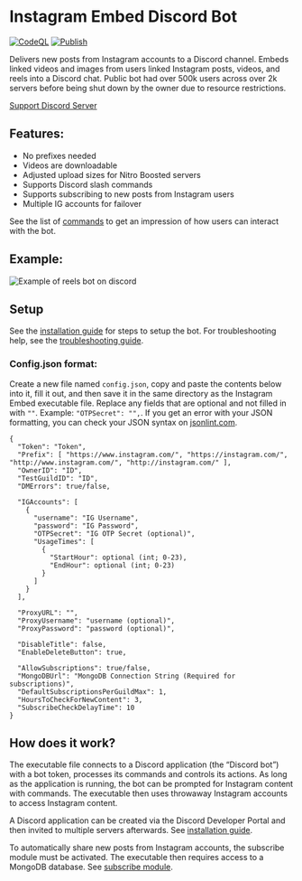 # Instagram Embed Discord Bot
[![CodeQL](https://github.com/bman46/InstagramEmbedDiscordBot/actions/workflows/codeql-analysis.yml/badge.svg)](https://github.com/bman46/InstagramEmbedDiscordBot/actions/workflows/codeql-analysis.yml)
[![Publish](https://github.com/bman46/InstagramEmbedDiscordBot/actions/workflows/AutoRelease.yml/badge.svg)](https://github.com/bman46/InstagramEmbedDiscordBot/actions/workflows/AutoRelease.yml)

Delivers new posts from Instagram accounts to a Discord channel.
Embeds linked videos and images from users linked Instagram posts, videos, and reels into a Discord chat. Public bot had over 500k users across over 2k servers before being shut down by the owner due to resource restrictions.

[Support Discord Server](https://discord.gg/6K3tdsYd6J)

## Features:
- No prefixes needed
- Videos are downloadable
- Adjusted upload sizes for Nitro Boosted servers
- Supports Discord slash commands
- Supports subscribing to new posts from Instagram users
- Multiple IG accounts for failover

See the list of [commands](docs/commands.md) to get an impression of how users can interact with the bot.
## Example: 
![Example of reels bot on discord](/docs/Content/ReadMe/Example.png)

## Setup
See the [installation guide](docs/Install.md) for steps to setup the bot. For troubleshooting help, see the [troubleshooting guide](docs/troubleshooting.md).

### Config.json format:
Create a new file named `config.json`, copy and paste the contents below into it, fill it out, and then save it in the same directory as the Instagram Embed executable file. Replace any fields that are optional and not filled in with `""`. Example: `"OTPSecret": "",`. If you get an error with your JSON formatting, you can check your JSON syntax on [jsonlint.com](https://jsonlint.com/).
```
{
  "Token": "Token",
  "Prefix": [ "https://www.instagram.com/", "https://instagram.com/", "http://www.instagram.com/", "http://instagram.com/" ],
  "OwnerID": "ID",
  "TestGuildID": "ID",
  "DMErrors": true/false,

  "IGAccounts": [
    {
      "username": "IG Username",
      "password": "IG Password",
      "OTPSecret": "IG OTP Secret (optional)",
      "UsageTimes": [
        {
          "StartHour": optional (int; 0-23),
          "EndHour": optional (int; 0-23)
        }
      ]
    }
  ],

  "ProxyURL": "",
  "ProxyUsername": "username (optional)",
  "ProxyPassword": "password (optional)",

  "DisableTitle": false,
  "EnableDeleteButton": true,

  "AllowSubscriptions": true/false,
  "MongoDBUrl": "MongoDB Connection String (Required for subscriptions)",
  "DefaultSubscriptionsPerGuildMax": 1,
  "HoursToCheckForNewContent": 3,
  "SubscribeCheckDelayTime": 10
}
```
## How does it work?
The executable file connects to a Discord application (the “Discord bot”) with a bot token, processes its commands and controls its actions. As long as the application is running, the bot can be prompted for Instagram content with commands. The executable then uses throwaway Instagram accounts to access Instagram content.

A Discord application can be created via the Discord Developer Portal and then invited to multiple servers afterwards. See [installation guide](docs/Install.md).

To automatically share new posts from Instagram accounts, the subscribe module must be activated. The executable then requires access to a MongoDB database. See [subscribe module](docs/subscribe.md).
